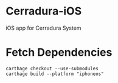 # Cerradura-iOS
iOS app for Cerradura System

# Fetch Dependencies
    carthage checkout --use-submodules
    carthage build --platform "iphoneos"

